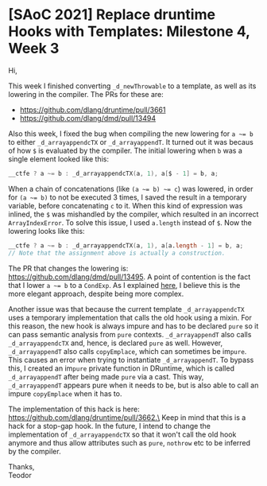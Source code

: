 # [SAoC 2021] Replace druntime Hooks with Templates: Milestone 4, Week 3

Hi,

This week I finished converting `_d_newThrowable` to a template, as well as its lowering in the compiler.
The PRs for these are:
- https://github.com/dlang/druntime/pull/3661
- https://github.com/dlang/dmd/pull/13494

Also this week, I fixed the bug when compiling the new lowering for `a ~= b` to either `_d_arrayappendcTX` or `_d_arrayappendT`.
It turned out it was becaus of how `$` is evaluated by the compiler.
The initial lowering when `b` was a single element looked like this:
```d
__ctfe ? a ~= b : _d_arrayappendcTX(a, 1), a[$ - 1] = b, a;
```
When a chain of concatenations (like `(a ~= b) ~= c`) was lowered, in order for `(a ~= b)` to not be executed 3 times, I saved the result in a temporary variable, before concatenating `c` to it.
When this kind of expression was inlined, the `$` was mishandled by the compiler, which resulted in an incorrect `ArrayIndexError`.
To solve this issue, I used `a.length` instead of `$`.
Now the lowering looks like this:
```d
__ctfe ? a ~= b : _d_arrayappendcTX(a, 1), a[a.length - 1] = b, a;
// Note that the assignment above is actually a construction.
```
The PR that changes the lowering is: https://github.com/dlang/dmd/pull/13495.
A point of contention is the fact that I lower `a ~= b` to a `CondExp`.
As I explained [here](https://github.com/dlang/dmd/pull/13495#discussion_r780274768), I believe this is the more elegant approach, despite being more complex.

Another issue was that because the current template `_d_arrayappendcTX` uses a temporary implementation that calls the old hook using a mixin.
For this reason, the new hook is always impure and has to be declared `pure` so it can pass semantic analysis from `pure` contexts.
`_d_arrayappendT` also calls `_d_arrayappendcTX` and, hence, is declared `pure` as well.
However, `_d_arrayappendT` also calls `copyEmplace`, which can sometimes be im`pure`.
This causes an error when trying to instantiate `_d_arrayappendT`.
To bypass this, I created an im`pure` private function in DRuntime, which is called `_d_arrayappendT` after being made `pure` via a cast.
This way, `_d_arrayappendT` appears pure when it needs to be, but is also able to call an impure `copyEmplace` when it has to.

The implementation of this hack is here: https://github.com/dlang/druntime/pull/3662.\
Keep in mind that this is a hack for a stop-gap hook.
In the future, I intend to change the implementation of `_d_arrayappendcTX` so that it won't call the old hook anymore and thus allow attributes such as `pure`, `nothrow` etc to be inferred by the compiler.

Thanks,\
Teodor
